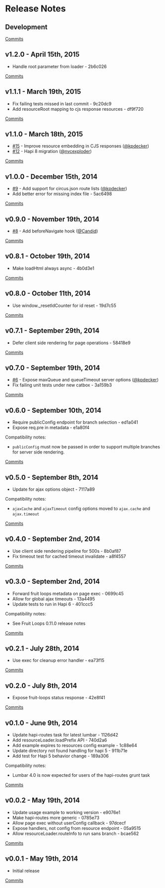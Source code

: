 # Release Notes

## Development

[Commits](https://github.com/walmartlabs/hula-hoop/compare/v1.2.0...master)

## v1.2.0 - April 15th, 2015
- Handle root parameter from loader - 2b6c026

[Commits](https://github.com/walmartlabs/hula-hoop/compare/v1.1.1...v1.2.0)

## v1.1.1 - March 19th, 2015
- Fix failing tests missed in last commit - 9c20dc9
- Add resourceRoot mapping to cjs response resources - df9f720

[Commits](https://github.com/walmartlabs/hula-hoop/compare/v1.1.0...v1.1.1)

## v1.1.0 - March 18th, 2015
- [#15](https://github.com/walmartlabs/hula-hoop/pull/15) - Improve resource embedding in CJS responses ([@kpdecker](https://api.github.com/users/kpdecker))
- [#12](https://github.com/walmartlabs/hula-hoop/pull/12) - Hapi 8 migration ([@nvcexploder](https://api.github.com/users/nvcexploder))

[Commits](https://github.com/walmartlabs/hula-hoop/compare/v1.0.0...v1.1.0)

## v1.0.0 - December 15th, 2014
- [#9](https://github.com/walmartlabs/hula-hoop/issues/9) - Add support for circus.json route lists ([@kpdecker](https://api.github.com/users/kpdecker))
- Add better error for missing index file - 5ac6498

[Commits](https://github.com/walmartlabs/hula-hoop/compare/v0.9.0...v1.0.0)

## v0.9.0 - November 19th, 2014
- [#8](https://github.com/walmartlabs/hula-hoop/pull/8) - Add beforeNavigate hook ([@Candid](https://api.github.com/users/Candid))

[Commits](https://github.com/walmartlabs/hula-hoop/compare/v0.8.1...v0.9.0)

## v0.8.1 - October 19th, 2014
- Make loadHtml always async - 4b0d3e1

[Commits](https://github.com/walmartlabs/hula-hoop/compare/v0.8.0...v0.8.1)

## v0.8.0 - October 11th, 2014
- Use window._resetIdCounter for id reset - 19d7c55

[Commits](https://github.com/walmartlabs/hula-hoop/compare/v0.7.1...v0.8.0)

## v0.7.1 - September 29th, 2014
- Defer client side rendering for page operations - 58418e9

[Commits](https://github.com/walmartlabs/hula-hoop/compare/v0.7.0...v0.7.1)

## v0.7.0 - September 19th, 2014
- [#6](https://github.com/walmartlabs/hula-hoop/pull/6) - Expose maxQueue and queueTimeout server options ([@kpdecker](https://api.github.com/users/kpdecker))
- Fix failing unit tests under new catbox - 3a159b3

[Commits](https://github.com/walmartlabs/hula-hoop/compare/v0.6.0...v0.7.0)

## v0.6.0 - September 10th, 2014
- Require publicConfig endpoint for branch selection - ed1a041
- Expose req.pre in metadata - e1a80f4

Compatibility notes:
- `publicConfig` must now be passed in order to support multiple branches for server side rendering.

[Commits](https://github.com/walmartlabs/hula-hoop/compare/v0.5.0...v0.6.0)

## v0.5.0 - September 8th, 2014
- Update for ajax options object - 7117a89

Compatibility notes:
- `ajaxCache` and `ajaxTimeout` config options moved to `ajax.cache` and `ajax.timeout`

[Commits](https://github.com/walmartlabs/hula-hoop/compare/v0.4.0...v0.5.0)

## v0.4.0 - September 2nd, 2014
- Use client side rendering pipeline for 500s - 8b0af87
- Fix timeout test for cached timeout invalidate - a8f4557

[Commits](https://github.com/walmartlabs/hula-hoop/compare/v0.3.0...v0.4.0)

## v0.3.0 - September 2nd, 2014
- Forward fruit loops metadata on page exec - 0699c45
- Allow for global ajax timeouts - 13a4495
- Update tests to run in Hapi 6 - 401ccc5

Compatibility notes:
- See Fruit Loops 0.11.0 release notes

[Commits](https://github.com/walmartlabs/hula-hoop/compare/v0.2.1...v0.3.0)

## v0.2.1 - July 28th, 2014
- Use exec for cleanup error handler - ea73f15

[Commits](https://github.com/walmartlabs/hula-hoop/compare/v0.2.0...v0.2.1)

## v0.2.0 - July 8th, 2014
- Expose fruit-loops status response - 42e8f41

[Commits](https://github.com/walmartlabs/hula-hoop/compare/v0.1.0...v0.2.0)

## v0.1.0 - June 9th, 2014
- Update hapi-routes task for latest lumbar - 1126d42
- Add resourceLoader.loadPrefix API - 740d2a6
- Add example expires to resources config example - 1c88e64
- Update directory not found handling for hapi 5 - 911b71e
- Add test for Hapi 5 behavior change - 189a306

Compatibility notes:
- Lumbar 4.0 is now expected for users of the hapi-routes grunt task

[Commits](https://github.com/walmartlabs/hula-hoop/compare/v0.0.2...v0.1.0)

## v0.0.2 - May 19th, 2014
- Update usage example to working version - e9076e1
- Make hapi-routes more generic - 0785e73
- Allow page exec without userConfig callback - 97dcecf
- Expose handlers, not config from resource endpoint - 05a9515
- Allow resourceLoader.routeInfo to run sans branch - bcae562

[Commits](https://github.com/walmartlabs/hula-hoop/compare/v0.0.1...v0.0.2)

## v0.0.1 - May 19th, 2014
- Initial release

[Commits](https://github.com/walmartlabs/hula-hoop/compare/09f802d...v0.0.1)
